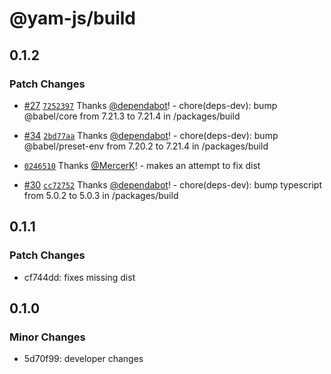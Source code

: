 # @yam-js/build

## 0.1.2

### Patch Changes

- [#27](https://github.com/Yam-JS/YamJS/pull/27) [`7252397`](https://github.com/Yam-JS/YamJS/commit/7252397093803a16275501aee82c17726f9a9e2f) Thanks [@dependabot](https://github.com/apps/dependabot)! - chore(deps-dev): bump @babel/core from 7.21.3 to 7.21.4 in /packages/build

- [#34](https://github.com/Yam-JS/YamJS/pull/34) [`2bd77aa`](https://github.com/Yam-JS/YamJS/commit/2bd77aaccb512c8761c0624409d161e6077796b0) Thanks [@dependabot](https://github.com/apps/dependabot)! - chore(deps-dev): bump @babel/preset-env from 7.20.2 to 7.21.4 in /packages/build

- [`0246510`](https://github.com/Yam-JS/YamJS/commit/0246510b20eba5626a1687969d078fca3763d318) Thanks [@MercerK](https://github.com/MercerK)! - makes an attempt to fix dist

- [#30](https://github.com/Yam-JS/YamJS/pull/30) [`cc72752`](https://github.com/Yam-JS/YamJS/commit/cc7275268b89006a1958f2bb6dee1929bda8b97d) Thanks [@dependabot](https://github.com/apps/dependabot)! - chore(deps-dev): bump typescript from 5.0.2 to 5.0.3 in /packages/build

## 0.1.1

### Patch Changes

- cf744dd: fixes missing dist

## 0.1.0

### Minor Changes

- 5d70f99: developer changes
